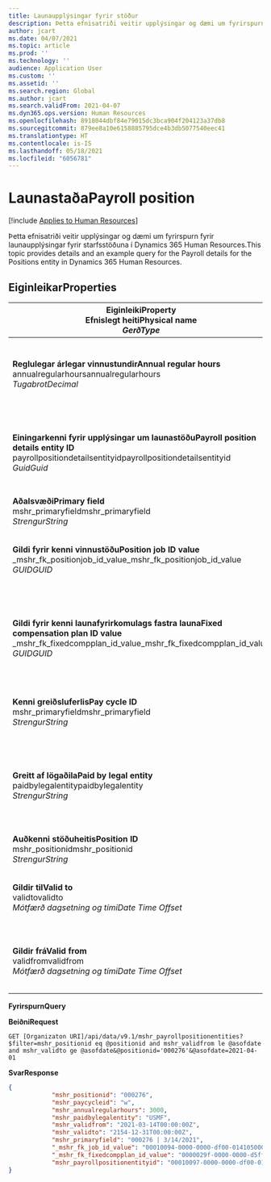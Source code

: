 ```yaml
---
title: Launaupplýsingar fyrir stöður
description: Þetta efnisatriði veitir upplýsingar og dæmi um fyrirspurn fyrir launaupplýsingar fyrir starfsstöðuna í Dynamics 365 Human Resources.
author: jcart
ms.date: 04/07/2021
ms.topic: article
ms.prod: ''
ms.technology: ''
audience: Application User
ms.custom: ''
ms.assetid: ''
ms.search.region: Global
ms.author: jcart
ms.search.validFrom: 2021-04-07
ms.dyn365.ops.version: Human Resources
ms.openlocfilehash: 8918044dbf84e79015dc3bca904f204123a37db8
ms.sourcegitcommit: 879ee8a10e6158885795dce4b3db5077540eec41
ms.translationtype: HT
ms.contentlocale: is-IS
ms.lasthandoff: 05/18/2021
ms.locfileid: "6056781"
---
```

# <a name="payroll-position"></a><span data-ttu-id="13ddb-103">Launastaða</span><span class="sxs-lookup"><span data-stu-id="13ddb-103">Payroll position</span></span>

[!include [Applies to Human Resources](../includes/applies-to-hr.md)]

<span data-ttu-id="13ddb-104">Þetta efnisatriði veitir upplýsingar og dæmi um fyrirspurn fyrir launaupplýsingar fyrir starfsstöðuna í Dynamics 365 Human Resources.</span><span class="sxs-lookup"><span data-stu-id="13ddb-104">This topic provides details and an example query for the Payroll details for the Positions entity in Dynamics 365 Human Resources.</span></span>

## <a name="properties"></a><span data-ttu-id="13ddb-105">Eiginleikar</span><span class="sxs-lookup"><span data-stu-id="13ddb-105">Properties</span></span>

| <span data-ttu-id="13ddb-106">Eiginleiki</span><span class="sxs-lookup"><span data-stu-id="13ddb-106">Property</span></span><br><span data-ttu-id="13ddb-107">**Efnislegt heiti**</span><span class="sxs-lookup"><span data-stu-id="13ddb-107">**Physical name**</span></span><br><span data-ttu-id="13ddb-108">**_Gerð_**</span><span class="sxs-lookup"><span data-stu-id="13ddb-108">**_Type_**</span></span> | <span data-ttu-id="13ddb-109">Nota</span><span class="sxs-lookup"><span data-stu-id="13ddb-109">Use</span></span> | <span data-ttu-id="13ddb-110">lýsing</span><span class="sxs-lookup"><span data-stu-id="13ddb-110">Description</span></span> |
| --- | --- | --- |
| <span data-ttu-id="13ddb-111">**Reglulegar árlegar vinnustundir**</span><span class="sxs-lookup"><span data-stu-id="13ddb-111">**Annual regular hours**</span></span><br><span data-ttu-id="13ddb-112">annualregularhours</span><span class="sxs-lookup"><span data-stu-id="13ddb-112">annualregularhours</span></span><br><span data-ttu-id="13ddb-113">*Tugabrot*</span><span class="sxs-lookup"><span data-stu-id="13ddb-113">*Decimal*</span></span> | <span data-ttu-id="13ddb-114">Lesa eingöngu</span><span class="sxs-lookup"><span data-stu-id="13ddb-114">Read-only</span></span><br><span data-ttu-id="13ddb-115">Krafa</span><span class="sxs-lookup"><span data-stu-id="13ddb-115">Required</span></span> | <span data-ttu-id="13ddb-116">Reglulegar árlegar vinnustundir skilgreindar fyrir stöðuna.</span><span class="sxs-lookup"><span data-stu-id="13ddb-116">Annual regular hours defined on the position.</span></span>  |
| <span data-ttu-id="13ddb-117">**Einingarkenni fyrir upplýsingar um launastöðu**</span><span class="sxs-lookup"><span data-stu-id="13ddb-117">**Payroll position details entity ID**</span></span><br><span data-ttu-id="13ddb-118">payrollpositiondetailsentityid</span><span class="sxs-lookup"><span data-stu-id="13ddb-118">payrollpositiondetailsentityid</span></span><br><span data-ttu-id="13ddb-119">*Guid*</span><span class="sxs-lookup"><span data-stu-id="13ddb-119">*Guid*</span></span> | <span data-ttu-id="13ddb-120">Krafa</span><span class="sxs-lookup"><span data-stu-id="13ddb-120">Required</span></span><br><span data-ttu-id="13ddb-121">Búið til af kerfi.</span><span class="sxs-lookup"><span data-stu-id="13ddb-121">System generated.</span></span> | <span data-ttu-id="13ddb-122">GUID-gildi myndað af kerfinu til að auðkenna stöðu á einkvæman hátt.</span><span class="sxs-lookup"><span data-stu-id="13ddb-122">A system-generated GUID value to uniquely identify the position.</span></span>  |
| <span data-ttu-id="13ddb-123">**Aðalsvæði**</span><span class="sxs-lookup"><span data-stu-id="13ddb-123">**Primary field**</span></span><br><span data-ttu-id="13ddb-124">mshr_primaryfield</span><span class="sxs-lookup"><span data-stu-id="13ddb-124">mshr_primaryfield</span></span><br><span data-ttu-id="13ddb-125">*Strengur*</span><span class="sxs-lookup"><span data-stu-id="13ddb-125">*String*</span></span> | <span data-ttu-id="13ddb-126">Krafa</span><span class="sxs-lookup"><span data-stu-id="13ddb-126">Required</span></span><br><span data-ttu-id="13ddb-127">Búið til af kerfi</span><span class="sxs-lookup"><span data-stu-id="13ddb-127">System generated</span></span> |  |
| <span data-ttu-id="13ddb-128">**Gildi fyrir kenni vinnustöðu**</span><span class="sxs-lookup"><span data-stu-id="13ddb-128">**Position job ID value**</span></span><br><span data-ttu-id="13ddb-129">_mshr_fk_positionjob_id_value</span><span class="sxs-lookup"><span data-stu-id="13ddb-129">_mshr_fk_positionjob_id_value</span></span><br><span data-ttu-id="13ddb-130">*GUID*</span><span class="sxs-lookup"><span data-stu-id="13ddb-130">*GUID*</span></span> | <span data-ttu-id="13ddb-131">Lesa eingöngu</span><span class="sxs-lookup"><span data-stu-id="13ddb-131">Read-only</span></span><br><span data-ttu-id="13ddb-132">Krafa</span><span class="sxs-lookup"><span data-stu-id="13ddb-132">Required</span></span><br><span data-ttu-id="13ddb-133">Framandlykill:mshr_PayrollPositionJobEntity of the mshr_payrollpositionjobentity</span><span class="sxs-lookup"><span data-stu-id="13ddb-133">Foreign key:mshr_PayrollPositionJobEntity of the mshr_payrollpositionjobentity</span></span> |<span data-ttu-id="13ddb-134">Kenni starfsins sem tengist stöðunni.</span><span class="sxs-lookup"><span data-stu-id="13ddb-134">The ID of the job associated with the position.</span></span>|
| <span data-ttu-id="13ddb-135">**Gildi fyrir kenni launafyrirkomulags fastra launa**</span><span class="sxs-lookup"><span data-stu-id="13ddb-135">**Fixed compensation plan ID value**</span></span><br><span data-ttu-id="13ddb-136">_mshr_fk_fixedcompplan_id_value</span><span class="sxs-lookup"><span data-stu-id="13ddb-136">_mshr_fk_fixedcompplan_id_value</span></span><br><span data-ttu-id="13ddb-137">*GUID*</span><span class="sxs-lookup"><span data-stu-id="13ddb-137">*GUID*</span></span> | <span data-ttu-id="13ddb-138">Lesa eingöngu</span><span class="sxs-lookup"><span data-stu-id="13ddb-138">Read-only</span></span><br><span data-ttu-id="13ddb-139">Krafa</span><span class="sxs-lookup"><span data-stu-id="13ddb-139">Required</span></span><br><span data-ttu-id="13ddb-140">Framandlykill: mshr_FixedCompPlan_id of mshr_payrollfixedcompensationplanentity</span><span class="sxs-lookup"><span data-stu-id="13ddb-140">Foreign key: mshr_FixedCompPlan_id of mshr_payrollfixedcompensationplanentity</span></span>  | <span data-ttu-id="13ddb-141">Kenni launafyrirkomulags fastra launa sem tengist stöðunni.</span><span class="sxs-lookup"><span data-stu-id="13ddb-141">The ID of the fixed compensation plan associated with the position.</span></span> |
| <span data-ttu-id="13ddb-142">**Kenni greiðsluferlis**</span><span class="sxs-lookup"><span data-stu-id="13ddb-142">**Pay cycle ID**</span></span><br><span data-ttu-id="13ddb-143">mshr_primaryfield</span><span class="sxs-lookup"><span data-stu-id="13ddb-143">mshr_primaryfield</span></span><br><span data-ttu-id="13ddb-144">*Strengur*</span><span class="sxs-lookup"><span data-stu-id="13ddb-144">*String*</span></span> | <span data-ttu-id="13ddb-145">Lesa eingöngu</span><span class="sxs-lookup"><span data-stu-id="13ddb-145">Read-only</span></span><br><span data-ttu-id="13ddb-146">Krafa</span><span class="sxs-lookup"><span data-stu-id="13ddb-146">Required</span></span> | <span data-ttu-id="13ddb-147">Greiðsluferli skilgreint fyrir stöðuna.</span><span class="sxs-lookup"><span data-stu-id="13ddb-147">The pay cycle defined on the position.</span></span> |
| <span data-ttu-id="13ddb-148">**Greitt af lögaðila**</span><span class="sxs-lookup"><span data-stu-id="13ddb-148">**Paid by legal entity**</span></span><br><span data-ttu-id="13ddb-149">paidbylegalentity</span><span class="sxs-lookup"><span data-stu-id="13ddb-149">paidbylegalentity</span></span><br><span data-ttu-id="13ddb-150">*Strengur*</span><span class="sxs-lookup"><span data-stu-id="13ddb-150">*String*</span></span> | <span data-ttu-id="13ddb-151">Lesa eingöngu</span><span class="sxs-lookup"><span data-stu-id="13ddb-151">Read-only</span></span><br><span data-ttu-id="13ddb-152">Krafa</span><span class="sxs-lookup"><span data-stu-id="13ddb-152">Required</span></span> | <span data-ttu-id="13ddb-153">Lögaðilinn sem er skilgreindur fyrir stöðuna sem ber ábyrgð á launagreiðslum.</span><span class="sxs-lookup"><span data-stu-id="13ddb-153">The legal entity defined on the positoin responsible for issuing payment.</span></span> |
| <span data-ttu-id="13ddb-154">**Auðkenni stöðuheitis**</span><span class="sxs-lookup"><span data-stu-id="13ddb-154">**Position ID**</span></span><br><span data-ttu-id="13ddb-155">mshr_positionid</span><span class="sxs-lookup"><span data-stu-id="13ddb-155">mshr_positionid</span></span><br><span data-ttu-id="13ddb-156">*Strengur*</span><span class="sxs-lookup"><span data-stu-id="13ddb-156">*String*</span></span> | <span data-ttu-id="13ddb-157">Lesa eingöngu</span><span class="sxs-lookup"><span data-stu-id="13ddb-157">Read-only</span></span><br><span data-ttu-id="13ddb-158">Krafa</span><span class="sxs-lookup"><span data-stu-id="13ddb-158">Required</span></span> | <span data-ttu-id="13ddb-159">Auðkenni stöðunnar.</span><span class="sxs-lookup"><span data-stu-id="13ddb-159">The ID of the position.</span></span> |
| <span data-ttu-id="13ddb-160">**Gildir til**</span><span class="sxs-lookup"><span data-stu-id="13ddb-160">**Valid to**</span></span><br><span data-ttu-id="13ddb-161">validto</span><span class="sxs-lookup"><span data-stu-id="13ddb-161">validto</span></span><br><span data-ttu-id="13ddb-162">*Mótfærð dagsetning og tími*</span><span class="sxs-lookup"><span data-stu-id="13ddb-162">*Date Time Offset*</span></span> | <span data-ttu-id="13ddb-163">Lesa eingöngu</span><span class="sxs-lookup"><span data-stu-id="13ddb-163">Read-only</span></span><br><span data-ttu-id="13ddb-164">Krafa</span><span class="sxs-lookup"><span data-stu-id="13ddb-164">Required</span></span> |<span data-ttu-id="13ddb-165">Dagsetningin sem upplýsingar um stöðuna gilda frá.</span><span class="sxs-lookup"><span data-stu-id="13ddb-165">The date the position details are valid from.</span></span>  |
| <span data-ttu-id="13ddb-166">**Gildir frá**</span><span class="sxs-lookup"><span data-stu-id="13ddb-166">**Valid from**</span></span><br><span data-ttu-id="13ddb-167">validfrom</span><span class="sxs-lookup"><span data-stu-id="13ddb-167">validfrom</span></span><br><span data-ttu-id="13ddb-168">*Mótfærð dagsetning og tími*</span><span class="sxs-lookup"><span data-stu-id="13ddb-168">*Date Time Offset*</span></span> | <span data-ttu-id="13ddb-169">Lesa eingöngu</span><span class="sxs-lookup"><span data-stu-id="13ddb-169">Read-only</span></span><br><span data-ttu-id="13ddb-170">Krafa</span><span class="sxs-lookup"><span data-stu-id="13ddb-170">Required</span></span> |<span data-ttu-id="13ddb-171">Dagsetningin sem upplýsingar um stöðuna gilda til.</span><span class="sxs-lookup"><span data-stu-id="13ddb-171">The date the position details are valid to.</span></span>  |

<span data-ttu-id="13ddb-172">**Fyrirspurn**</span><span class="sxs-lookup"><span data-stu-id="13ddb-172">**Query**</span></span>

<span data-ttu-id="13ddb-173">**Beiðni**</span><span class="sxs-lookup"><span data-stu-id="13ddb-173">**Request**</span></span>

```http
GET [Organizaton URI]/api/data/v9.1/mshr_payrollpositionentities?$filter=mshr_positionid eq @positionid and mshr_validfrom le @asofdate and mshr_validto ge @asofdate&@positionid='000276'&@asofdate=2021-04-01
```

<span data-ttu-id="13ddb-174">**Svar**</span><span class="sxs-lookup"><span data-stu-id="13ddb-174">**Response**</span></span>

```json
{
            "mshr_positionid": "000276",
            "mshr_paycycleid": "w",
            "mshr_annualregularhours": 3000,
            "mshr_paidbylegalentity": "USMF",
            "mshr_validfrom": "2021-03-14T00:00:00Z",
            "mshr_validto": "2154-12-31T00:00:00Z",
            "mshr_primaryfield": "000276 | 3/14/2021",
            "_mshr_fk_job_id_value": "00010094-0000-0000-df00-014105000000",
            "_mshr_fk_fixedcompplan_id_value": "0000029f-0000-0000-d5ff-004105000000",
            "mshr_payrollpositionentityid": "00010097-0000-0000-df00-014105000000"
}
```
